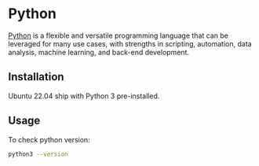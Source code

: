 # Python

[Python](https://www.python.org/) is a flexible and versatile programming
language that can be leveraged for many use cases, with strengths in
scripting, automation, data analysis, machine learning, and back-end
development.

## Installation

Ubuntu 22.04 ship with Python 3 pre-installed.

## Usage

To check python version:

```bash
python3 --version
```
